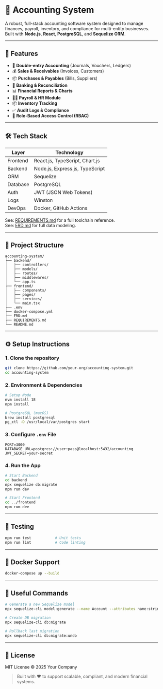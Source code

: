 
# 💼 Accounting System

A robust, full-stack accounting software system designed to manage finances, payroll, inventory, and compliance for multi-entity businesses. Built with **Node.js**, **React**, **PostgreSQL**, and **Sequelize ORM**.

---

## 🚀 Features

- 🧾 **Double-entry Accounting** (Journals, Vouchers, Ledgers)
- 💰 **Sales & Receivables** (Invoices, Customers)
- 📦 **Purchases & Payables** (Bills, Suppliers)
- 🏦 **Banking & Reconciliation**
- 📊 **Financial Reports & Charts**
- 👩‍💼 **Payroll & HR Module**
- 📦 **Inventory Tracking**
- ✅ **Audit Logs & Compliance**
- 🔐 **Role-Based Access Control (RBAC)**

---

## 🛠️ Tech Stack

| Layer       | Technology                         |
|-------------|-------------------------------------|
| Frontend    | React.js, TypeScript, Chart.js      |
| Backend     | Node.js, Express.js, TypeScript     |
| ORM         | Sequelize                           |
| Database    | PostgreSQL                          |
| Auth        | JWT (JSON Web Tokens)               |
| Logs        | Winston                             |
| DevOps      | Docker, GitHub Actions              |

See: [REQUIREMENTS.md](./REQUIREMENTS.md) for a full toolchain reference.  
See: [ERD.md](./ERD.md) for full data modeling.

---

## 🧰 Project Structure

```
accounting-system/
├── backend/
│   ├── controllers/
│   ├── models/
│   ├── routes/
│   ├── middlewares/
│   └── app.ts
├── frontend/
│   ├── components/
│   ├── pages/
│   ├── services/
│   └── main.tsx
├── .env
├── docker-compose.yml
├── ERD.md
├── REQUIREMENTS.md
└── README.md
```

---

## ⚙️ Setup Instructions

### 1. Clone the repository

```bash
git clone https://github.com/your-org/accounting-system.git
cd accounting-system
```

### 2. Environment & Dependencies

```bash
# Setup Node
nvm install 18
npm install

# PostgreSQL (macOS)
brew install postgresql
pg_ctl -D /usr/local/var/postgres start
```

### 3. Configure `.env` File

```env
PORT=3000
DATABASE_URL=postgres://user:pass@localhost:5432/accounting
JWT_SECRET=your-secret
```

### 4. Run the App

```bash
# Start Backend
cd backend
npx sequelize db:migrate
npm run dev

# Start Frontend
cd ../frontend
npm run dev
```

---

## 🧪 Testing

```bash
npm run test           # Unit tests
npm run lint           # Code linting
```

---

## 🐳 Docker Support

```bash
docker-compose up --build
```

---

## 📎 Useful Commands

```bash
# Generate a new Sequelize model
npx sequelize-cli model:generate --name Account --attributes name:string,code:string

# Create DB migration
npx sequelize-cli db:migrate

# Rollback last migration
npx sequelize-cli db:migrate:undo
```

---

## 📜 License

MIT License © 2025 Your Company

> Built with ❤️ to support scalable, compliant, and modern financial systems.
